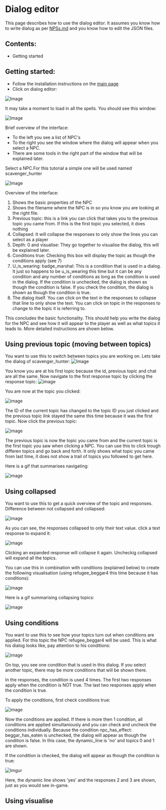 # Dialog editor

This page describes how to use the dialog editor. It assumes you know how to write dialog as per [NPSs.md](https://github.com/CleverRaven/Cataclysm-DDA/blob/master/doc/NPCs.md) and you know how to edit the JSON files.


## Contents:
- Getting started



## Getting started:

- Follow the installation instructions on the [main page](https://github.com/snipercup/CDDA-Content-Manager)
- Click on dialog editor:

![Image](https://i.imgur.com/LA9kF3J.png?1)


It may take a moment to load in all the spells. You should see this window:

![Image](https://i.imgur.com/YxbfG65.png?1)


Brief overview of the interface:
- To the left you see a list of NPC's
- To the right you see the window where the dialog will appear when you select a NPC. 
- There are some tools in the right part of the window that will be explained later.

Select a NPC.For this tutorial a simple one will be used named scavenger_hunter

![Image](https://i.imgur.com/x8FJxYL.png?1)

Overview of the interface:
1. Shows the basic properties of the NPC
2. Shows the filename where the NPC is in so you know you are looking at the right file.
3. Previous topic: this is a link you can click that takes you to the previous topic you came from. If this is the first topic you selected, it does nothing
4. Collapsed: It will collapse the responses to only show the lines you can select as a player
5. Depth: 0 and visualise: They go together to visualise the dialog, this will be explained later.
6. Conditions true: Checking this box will display the topic as though the conditions apply (see 7)
7. U_is_wearing: badge_marshal: This is a condition that is used in a dialog. It just so happens to be u_is_wearing this time but it can be any condition and any number of conditions as long as the condition is used in the dialog. If the condition is unchecked, the dialog is shown as though the condition is false. If you check the condition, the dialog is shown as though the condition is true.
8. The dialog itself. You can click on the text in the responses to collapse that line to only show the text. You can click on topic in the responses to change to the topic it is referring to.

This concludes the basic functionality. This should help you write the dialog for the NPC and see how it will appear to the player as well as what topics it leads to. More detailed instructions are shown below.


## Using previous topic (moving between topics)
You want to use this to switch between topics you are working on. Lets take the dialog of scavenger_hunter:
![Image](https://i.imgur.com/gFDETXR.png?1)

You know you are at his first topic because the id, previous topic and chat are all the same.
Now navigate to the first response topic by clicking the response topic:
![image](https://i.imgur.com/hV93LEe.png)

You are now at the topic you clicked:

![image](https://i.imgur.com/wG9lEeI.png?1)

The ID of the current topic has changed to the topic ID you just clicked and the previous topic link stayed the same this time because it was the first topic.
Now click the previous topic:

![image](https://i.imgur.com/nSHesBJ.png?1)

The previous topic is now the topic you came from and the current topic is the first topic you saw when clicking a NPC. 
You can use this to click trough differen topics and go back and forth.
It only shows what topic you came from last time, it does not show a trail of topics you followed to get here.

Here is a gif that summarises navigating:

![image](https://i.imgur.com/2aXLVVL.gif)


## Using collapsed

You want to use this to get a quick overview of the topic and responses.
Difference between not collapsed and collapsed:

![image](https://i.imgur.com/u33BnHW.png?1)

As you can see, the responses collapsed to only their text value.
click a text response to expand it:

![image](https://i.imgur.com/CsjQgNo.png)

Clicking an expanded response will collapse it again.
Uncheckig collapsed will expand all the topics.

You can use this in combination with conditions (explained below) to create the following visualisation (using refugee_beggar4 this time because it has conditions):

![image](https://i.imgur.com/pPNS4gE.png?1)

Here is a gif summarising collapsing topics:

![image](https://i.imgur.com/aAQNdLV.gif)



## Using conditions

You want to use this to see how your topics turn out when conditions are applied. 
For this topic the NPC refugee_beggar4 will be used. This is what his dialog looks like, pay attention to his conditions:

![image](https://i.imgur.com/TjmcdIS.png?1)

On top, you see one condition that is used in this dialog. If you select another topic, there may be more conditions that will be shown there.

In the responses, the condition is used 4 times. The first two responses apply when the condition is NOT true. The last two responses apply when the condition is true.

To apply the conditions, first check conditions true:

![image](https://i.imgur.com/SsVio3a.png?1)

Now the conditions are applied. If there is more then 1 condition, all conditions are applied simultaniously and you can check and uncheck the conditions individually. 
Because the condition npc_has_effect: beggar_has_eaten is unchecked, the dialog will appear as though the condition is false. In this case, the dynamic_line is 'no' and topics 0 and 1 are shown.

If the condition is checked, the dialog will appear as though the condition is true:

![Imgur](https://i.imgur.com/S7wI7j7.png?1)

Here, the dynamic line shows 'yes' and the responses 2 and 3 are shown, just as you would see in-game. 





## Using visualise
